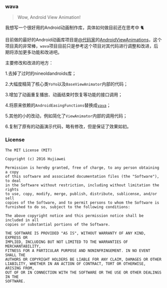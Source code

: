 ### wava

> Wow, Android View Animation!

我想写一个很好用的Android动画制作库，具体如何做目前还在思考中 🐈

目前做的最好的Android动画库项目是[@代码家](https://github.com/daimajia)的[AndroidViewAnimations](https://github.com/daimajia/AndroidViewAnimations)，这个项目真的非常棒，`wava`项目目前只是参考这个项目对其代码进行调整和改进，后期将添加更多功能和改进吧。

主要修改和改进的地方：

1.去掉了过时的nineoldandroids库；

2.大幅度精简了核心类`YoYo`以及`BaseViewAnimator`内部的代码；

3.增加了动画重复播放、动画结束时恢复等功能的接口调用；

4.将原来依赖的`AndroidEasingFunctions`替换成[`yava`](https://github.com/hujiaweibujidao/yava)；

5.其他的小的改动，例如简化了`ViewAnimator`内部的调用代码；

6.复制了原有的动画演示代码，略有修改，但是保证了效果如初。

### License

```
The MIT License (MIT)

Copyright (c) 2016 Hujiawei

Permission is hereby granted, free of charge, to any person obtaining a copy
of this software and associated documentation files (the "Software"), to deal
in the Software without restriction, including without limitation the rights
to use, copy, modify, merge, publish, distribute, sublicense, and/or sell
copies of the Software, and to permit persons to whom the Software is
furnished to do so, subject to the following conditions:

The above copyright notice and this permission notice shall be included in all
copies or substantial portions of the Software.

THE SOFTWARE IS PROVIDED "AS IS", WITHOUT WARRANTY OF ANY KIND, EXPRESS OR
IMPLIED, INCLUDING BUT NOT LIMITED TO THE WARRANTIES OF MERCHANTABILITY,
FITNESS FOR A PARTICULAR PURPOSE AND NONINFRINGEMENT. IN NO EVENT SHALL THE
AUTHORS OR COPYRIGHT HOLDERS BE LIABLE FOR ANY CLAIM, DAMAGES OR OTHER
LIABILITY, WHETHER IN AN ACTION OF CONTRACT, TORT OR OTHERWISE, ARISING FROM,
OUT OF OR IN CONNECTION WITH THE SOFTWARE OR THE USE OR OTHER DEALINGS IN THE
SOFTWARE.
```

